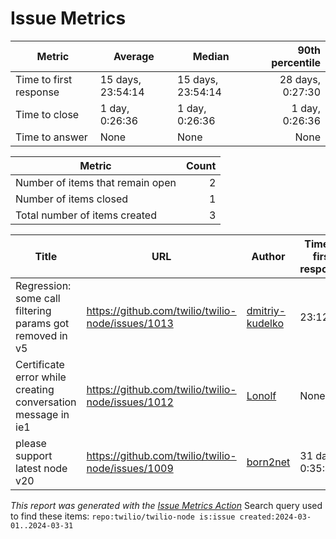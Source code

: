 # Issue Metrics

| Metric | Average | Median | 90th percentile |
| --- | --- | --- | ---: |
| Time to first response | 15 days, 23:54:14 | 15 days, 23:54:14 | 28 days, 0:27:30 |
| Time to close | 1 day, 0:26:36 | 1 day, 0:26:36 | 1 day, 0:26:36 |
| Time to answer | None | None | None |

| Metric | Count |
| --- | ---: |
| Number of items that remain open | 2 |
| Number of items closed | 1 |
| Total number of items created | 3 |

| Title | URL | Author | Time to first response | Time to close | Time to answer |
| --- | --- | --- | --- | --- | --- |
| Regression: some call filtering params got removed in v5 | https://github.com/twilio/twilio-node/issues/1013 | [dmitriy-kudelko](https://github.com/dmitriy-kudelko) | 23:12:39 | 1 day, 0:26:36 | None |
| Certificate error while creating conversation message in ie1 | https://github.com/twilio/twilio-node/issues/1012 | [Lonolf](https://github.com/Lonolf) | None | None | None |
| please support latest node v20 | https://github.com/twilio/twilio-node/issues/1009 | [born2net](https://github.com/born2net) | 31 days, 0:35:49 | None | None |

_This report was generated with the [Issue Metrics Action](https://github.com/github/issue-metrics)_
Search query used to find these items: `repo:twilio/twilio-node is:issue created:2024-03-01..2024-03-31`
